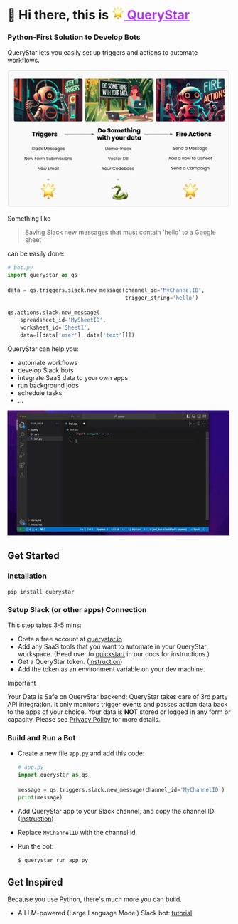 # 👋 Hi there, this is <a href="https://querystar.io/" style="color: #AF3BEA;"><img src="./assets/logo.png" height="28"> QueryStar</a> 

### Python-First Solution to Develop Bots

QueryStar lets you easily set up triggers and actions to automate workflows.

<img src="https://raw.githubusercontent.com/modelstar-labs/querystar/main/assets/diagram.png" alt="Slack-GSheets Automation" width=500 href="none"></img>

Something like 

> Saving Slack new messages that must contain 'hello' to a Google sheet

can be easily done:
```python
# bot.py
import querystar as qs

data = qs.triggers.slack.new_message(channel_id='MyChannelID',
                                     trigger_string='hello')

qs.actions.slack.new_message(
    spreadsheet_id='MySheetID',
    worksheet_id='Sheet1',
    data=[[data['user'], data['text']]])
```

QueryStar can help you:
- automate workflows
- develop Slack bots
- integrate SaaS data to your own apps
- run background jobs
- schedule tasks
- ...

<img src="https://raw.githubusercontent.com/modelstar-labs/querystar/readme/assets/readme-demo-short.gif" alt="Slack-GSheets Automation" width=500 href="none"></img>

## Get Started

### Installation

```
pip install querystar
```

### Setup Slack (or other apps) Connection 

This step takes 3-5 mins:
- Crete a free account at [querystar.io](https://querystar.io)
- Add any SaaS tools that you want to automate in your QueryStar workspace. (Head over to [quickstart](https://querystar.io/docs/quickstart/token/#step-2-connect-to-slack) in our docs for instructions.)
- Get a QueryStar token. ([Instruction](https://querystar.io/docs/quickstart/token/#step-3-get-querystar-token))
- Add the token as an environment variable on your dev machine.

> [!IMPORTANT]
> Your Data is Safe on QueryStar backend:
> QueryStar takes care of 3rd party API integration. It only monitors trigger events and passes action data back to the apps of your choice. Your data is **NOT** stored or logged in any form or capacity. Please see [Privacy Policy](https://querystar.io/Privacy) for more details.


### Build and Run a Bot

- Create a new file `app.py` and add this code:
  ```py
  # app.py
  import querystar as qs
  
  message = qs.triggers.slack.new_message(channel_id='MyChannelID')
  print(message)
  ```

- Add QueryStar app to your Slack channel, and copy the channel ID ([Instruction](https://querystar.io/docs/quickstart/coding/#step-2-add-querystar-app-to-the-channel))
- Replace `MyChannelID` with the channel id. 
- Run the bot:
  
  ```bash
  $ querystar run app.py
  ```

## Get Inspired

Because you use Python, there's much more you can build.

- A LLM-powered (Large Language Model) Slack bot: [tutorial](https://querystar.io/docs/tutorials/llamaindex-doc-bot/).

